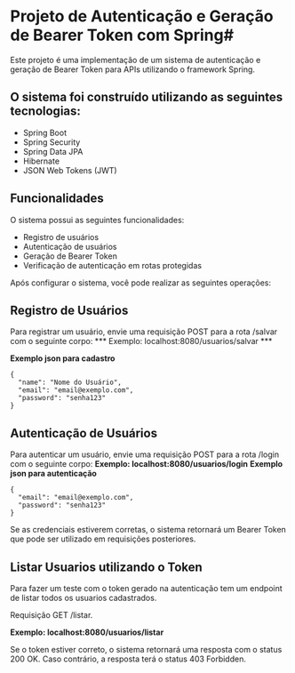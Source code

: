 

# Projeto de Autenticação e Geração de Bearer Token com Spring#

Este projeto é uma implementação de um sistema de autenticação e geração de Bearer Token para APIs utilizando o framework Spring.

## O sistema foi construído utilizando as seguintes tecnologias:

- Spring Boot
- Spring Security
- Spring Data JPA
- Hibernate
- JSON Web Tokens (JWT)


## Funcionalidades
O sistema possui as seguintes funcionalidades:

- Registro de usuários
- Autenticação de usuários
- Geração de Bearer Token
- Verificação de autenticação em rotas protegidas


Após configurar o sistema, você pode realizar as seguintes operações:

## Registro de Usuários
Para registrar um usuário, envie uma requisição POST para a rota /salvar com o seguinte corpo:
*** Exemplo: localhost:8080/usuarios/salvar ***

**Exemplo json para cadastro**

```
{
  "name": "Nome do Usuário",
  "email": "email@exemplo.com",
  "password": "senha123"
}
```
## Autenticação de Usuários
Para autenticar um usuário, envie uma requisição POST para a rota /login com o seguinte corpo:
**Exemplo: localhost:8080/usuarios/login**
**Exemplo json para autenticação**

```
{
  "email": "email@exemplo.com",
  "password": "senha123"
}
```

Se as credenciais estiverem corretas, o sistema retornará um Bearer Token que pode ser utilizado em requisições posteriores.

## Listar Usuarios utilizando o Token
Para fazer um teste com o token gerado na autenticação tem um endpoint de listar todos os usuarios cadastrados.

Requisição GET /listar.

**Exemplo: localhost:8080/usuarios/listar**

Se o token estiver correto, o sistema retornará uma resposta com o status 200 OK. Caso contrário, a resposta terá o status 403 Forbidden.
